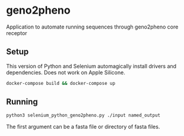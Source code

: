 # geno2pheno

Application to automate running sequences through geno2pheno core receptor

## Setup

This version of Python and Selenium automagically install drivers and dependencies. Does not work on Apple Silicone.

```bash
docker-compose build && docker-compose up
```

## Running

```bash
python3 selenium_python_geno2pheno.py ./input named_output
```

The first argument can be a fasta file or directory of fasta files.
